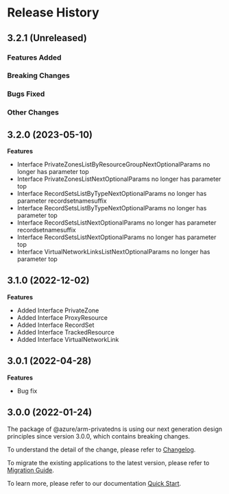 # Release History

## 3.2.1 (Unreleased)

### Features Added

### Breaking Changes

### Bugs Fixed

### Other Changes

## 3.2.0 (2023-05-10)
    
**Features**

  - Interface PrivateZonesListByResourceGroupNextOptionalParams no longer has parameter top
  - Interface PrivateZonesListNextOptionalParams no longer has parameter top
  - Interface RecordSetsListByTypeNextOptionalParams no longer has parameter recordsetnamesuffix
  - Interface RecordSetsListByTypeNextOptionalParams no longer has parameter top
  - Interface RecordSetsListNextOptionalParams no longer has parameter recordsetnamesuffix
  - Interface RecordSetsListNextOptionalParams no longer has parameter top
  - Interface VirtualNetworkLinksListNextOptionalParams no longer has parameter top
    
    
## 3.1.0 (2022-12-02)
    
**Features**

  - Added Interface PrivateZone
  - Added Interface ProxyResource
  - Added Interface RecordSet
  - Added Interface TrackedResource
  - Added Interface VirtualNetworkLink
    
    
## 3.0.1 (2022-04-28)

**Features**

  - Bug fix
  
## 3.0.0 (2022-01-24)

The package of @azure/arm-privatedns is using our next generation design principles since version 3.0.0, which contains breaking changes.

To understand the detail of the change, please refer to [Changelog](https://aka.ms/js-track2-changelog).

To migrate the existing applications to the latest version, please refer to [Migration Guide](https://aka.ms/js-track2-migration-guide).

To learn more, please refer to our documentation [Quick Start](https://aka.ms/js-track2-quickstart).
